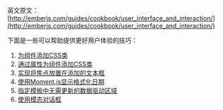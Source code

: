 英文原文：[http://emberjs.com/guides/cookbook/user_interface_and_interaction/](http://emberjs.com/guides/cookbook/user_interface_and_interaction/)

下面是一些可以帮助提供更好用户体验的技巧：

1. [为组件添加CSS类](/guides/cookbook/user_interface_and_interaction/adding_css_classes_to_your_components)
1. [通过属性为组件添加CSS类](/guides/cookbook/user_interface_and_interaction/adding_css_classes_to_your_components_based_on_properties)
1. [实现将焦点放置在添加的文本框](/guides/cookbook/user_interface_and_interaction/focusing_a_textfield_after_its_been_inserted)
1. [使用Moment.js显示格式化日期](/guides/cookbook/user_interface_and_interaction/displaying_formatted_dates_with_moment_js)
1. [指定模板中无需更新的数据驱动区域](/guides/cookbook/user_interface_and_interaction/specifying_data_driven_areas_of_templates_that_do_not_need_to_update)
1. [使用模态对话框](/guides/cookbook/user_interface_and_interaction/using_modal_dialogs)
